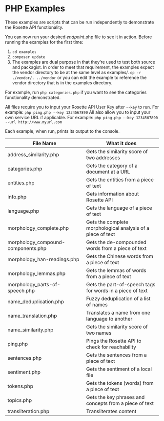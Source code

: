 PHP Examples
============

These examples are scripts that can be run independently to demonstrate the Rosette API functionality.

You can now run your desired _endpoint_.php file to see it in action.  Before running the examples
for the first time:

1. ```cd examples```
2. ```composer update```
3. The examples are dual purpose in that they're used to test both source and packagist. In order to meet that requirement, the examples expect the vendor directory to be at the same level as examples/.
```cp -r ./vendor/. ../vendor``` or you can edit the example to reference the vendor directory that is in the examples directory.

For example, run `php categories.php` if you want to see the categories functionality demonstrated.

All files require you to input your Rosette API User Key after `--key` to run.
For example: `php ping.php --key 1234567890`
All also allow you to input your own service URL if applicable.
For example: `php ping.php --key 1234567890 --url http://www.myurl.com`


Each example, when run, prints its output to the console.

| File Name                     | What it does                                          |
| -------------                 |-------------                                          |
| address_similarity.php            | Gets the similarity score of two addresses            |
| categories.php                    | Gets the category of a document at a URL              |
| entities.php                      | Gets the entities from a piece of text                |
| info.php                          | Gets information about Rosette API                    |
| language.php                      | Gets the language of a piece of text                  |
| morphology_complete.php               | Gets the complete morphological analysis of a piece of text|
| morphology_compound-components.php    | Gets the de-compounded words from a piece of text     |
| morphology_han-readings.php           | Gets the Chinese words from a piece of text           |
| morphology_lemmas.php                 | Gets the lemmas of words from a piece of text         |
| morphology_parts-of-speech.php        | Gets the part-of-speech tags for words in a piece of text |
| name_deduplication.php               | Fuzzy deduplication of a list of names  |
| name_translation.php               | Translates a name from one language to another        |
| name_similarity.php                  | Gets the similarity score of two names                |
| ping.php                          | Pings the Rosette API to check for reachability       |
| sentences.php                     | Gets the sentences from a piece of text               |
| sentiment.php                     | Gets the sentiment of a local file                    |
| tokens.php                        | Gets the tokens (words) from a piece of text          |
| topics.php | Gets the key phrases and concepts from a piece of text |
| transliteration.php               | Transliterates content |

